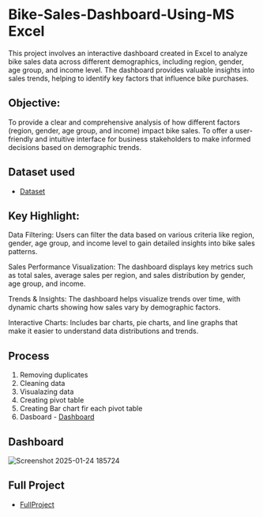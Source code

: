 # Bike-Sales-Dashboard-Using-MS Excel
This project involves an interactive dashboard created in Excel to analyze bike sales data across different demographics, including region, gender, age group, and income level. The dashboard provides valuable insights into sales trends, helping to identify key factors that influence bike purchases.

## Objective:
To provide a clear and comprehensive analysis of how different factors (region, gender, age group, and income) impact bike sales.
To offer a user-friendly and intuitive interface for business stakeholders to make informed decisions based on demographic trends.

## Dataset used
- <a href="https://github.com/MADHAV-KUM4R/Bike-Sales-Dashboard/blob/main/Excel%20Project%20Dataset.xlsx">Dataset</a>

## Key Highlight:
Data Filtering: Users can filter the data based on various criteria like region, gender, age group, and income level to gain detailed insights into bike sales patterns.

Sales Performance Visualization: The dashboard displays key metrics such as total sales, average sales per region, and sales distribution by gender, age group, and income.

Trends & Insights: The dashboard helps visualize trends over time, with dynamic charts showing how sales vary by demographic factors.

Interactive Charts: Includes bar charts, pie charts, and line graphs that make it easier to understand data distributions and trends.

## Process
1. Removing duplicates
2. Cleaning data
3. Visualazing data
4. Creating pivot table
5. Creating Bar chart fir each pivot table
6. Dasboard - <a href="https://github.com/MADHAV-KUM4R/Bike-Sales-Dashboard/blob/main/Screenshot%202025-01-24%20185724.png">Dashboard</a>


## Dashboard
![Screenshot 2025-01-24 185724](https://github.com/user-attachments/assets/437d325e-a6c5-4de0-aaa6-efbb72adeedf)

## Full Project
- <a href="https://github.com/MADHAV-KUM4R/Bike-Sales-Dashboard/blob/main/Bike_Sales_Project.xlsx">FullProject</a>
